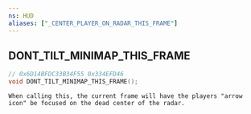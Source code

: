 ```yaml
---
ns: HUD
aliases: ["_CENTER_PLAYER_ON_RADAR_THIS_FRAME"]
---
```

## DONT_TILT_MINIMAP_THIS_FRAME

```c
// 0x6D14BFDC33B34F55 0x334EFD46
void DONT_TILT_MINIMAP_THIS_FRAME();
```

```
When calling this, the current frame will have the players "arrow icon" be focused on the dead center of the radar.
```


